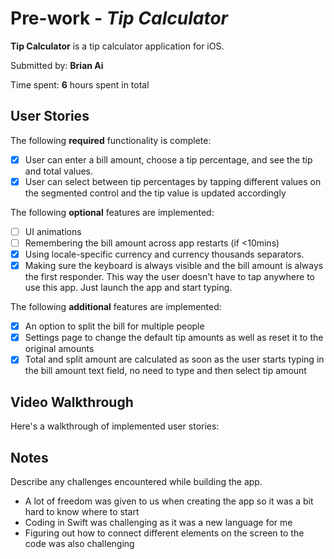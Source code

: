 
# Pre-work - *Tip Calculator*

**Tip Calculator** is a tip calculator application for iOS.

Submitted by: **Brian Ai**

Time spent: **6** hours spent in total

## User Stories

The following **required** functionality is complete:

* [x] User can enter a bill amount, choose a tip percentage, and see the tip and total values.
* [x] User can select between tip percentages by tapping different values on the segmented control and the tip value is updated accordingly

The following **optional** features are implemented:

* [ ] UI animations
* [ ] Remembering the bill amount across app restarts (if <10mins)
* [x] Using locale-specific currency and currency thousands separators.
* [x] Making sure the keyboard is always visible and the bill amount is always the first responder. This way the user doesn't have to tap anywhere to use this app. Just launch the app and start typing.

The following **additional** features are implemented:

- [x] An option to split the bill for multiple people
- [x] Settings page to change the default tip amounts as well as reset it to the original amounts
- [x] Total and split amount are calculated as soon as the user starts typing in the bill amount text field, no need to type and then select tip amount

## Video Walkthrough

Here's a walkthrough of implemented user stories:

<blockquote class="imgur-embed-pub" lang="en" data-id="a/E75t7SA" data-context="false" ><a href="//imgur.com/a/E75t7SA"></a></blockquote><script async src="//s.imgur.com/min/embed.js" charset="utf-8"></script>

## Notes

Describe any challenges encountered while building the app.
- A lot of freedom was given to us when creating the app so it was a bit hard to know where to start
- Coding in Swift was challenging as it was a new language for me
- Figuring out how to connect different elements on the screen to the code was also challenging
